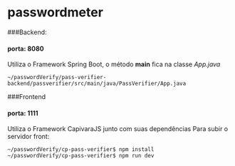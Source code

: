 # passwordmeter

###Backend:
#### porta: 8080
Utiliza o Framework Spring Boot, o método **main** fica na classe *App.java*
```
~/passwordVerify/pass-verifier-backend/passverifier/src/main/java/PassVerifier/App.java
```

###Frontend
#### porta: 1111
Utiliza o Framework CapivaraJS junto com suas dependências
Para subir o servidor front:
```shell
~/passwordVerify/cp-pass-verifier$ npm install
~/passwordVerify/cp-pass-verifier$ npm run dev
```
